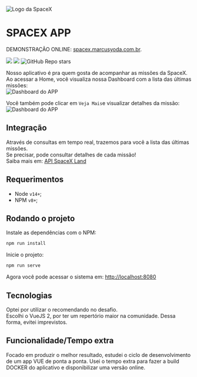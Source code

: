 ![Logo da SpaceX](https://upload.wikimedia.org/wikipedia/commons/thumb/d/de/SpaceX-Logo.svg/2560px-SpaceX-Logo.svg.png)
# SPACEX APP
DEMONSTRAÇÃO ONLINE: [spacex.marcusyoda.com.br](https://spacex.marcusyoda.com.br/#/).  

[![](https://img.shields.io/github/languages/code-size/badges/shields.svg)](https://github.com/marcusyoda/front-challenge-spacex)
[![](https://img.shields.io/github/last-commit/google/skia.svg)](https://github.com/marcusyoda/front-challenge-spacex)
![GitHub Repo stars](https://img.shields.io/github/stars/marcusyoda/front-challenge-spacex)

Nosso aplicativo é pra quem gosta de acompanhar as missões da SpaceX.
Ao acessar a Home, você visualiza nossa Dashboard com a lista das últimas missões:  
![Dashboard do APP](https://github.com/marcusyoda/front-challenge-spacex/blob/main/demo-dashboard.png)    

Você também pode clicar em `Veja Mais`e visualizar detalhes da missão:  
![Dashboard do APP](https://github.com/marcusyoda/front-challenge-spacex/blob/main/demo-mission-single.png)

## Integração
Através de consultas em tempo real, trazemos para você a lista das últimas missões.  
Se precisar, pode consultar detalhes de cada missão!  
Saiba mais em: [API SpaceX Land](https://api.spacex.land/graphql/)  

## Requerimentos
* Node `v14+`;  
* NPM `v8+`;  

## Rodando o projeto
Instale as dependências com o NPM:
```bash
npm run install
```
Inicie o projeto:
```bash
npm run serve
```
Agora você pode acessar o sistema em: <http://localhost:8080>

## Tecnologias
Optei por utilizar o recomendando no desafio.  
Escolhi o VueJS 2, por ter um repertório maior na comunidade. Dessa forma, evitei imprevistos.  


## Funcionalidade/Tempo extra
Focado em produzir o melhor resultado, estudei o ciclo de desenvolvimento de um app VUE de ponta a ponta.
Usei o tempo extra para fazer a build DOCKER do aplicativo e disponibilizar uma versão online.
